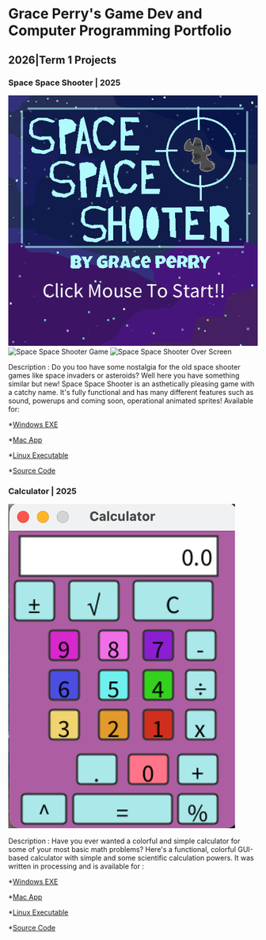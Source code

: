 # Grace Perry's Game Dev and Computer Programming Portfolio

## 2026|Term 1 Projects

### Space Space Shooter | 2025

![Space Space Shooter Start Screen](https://github.com/GrassPerry/GameDevPortfolio/blob/main/images/SpaceGameStart.png?raw=true)
![Space Space Shooter Game]()
![Space Space Shooter Over Screen]()

Description : Do you too have some nostalgia for the old space shooter games like space invaders or asteroids? Well here you have something similar but new! Space Space Shooter is an asthetically pleasing game with a catchy name. It's fully functional and has many different features such as sound, powerups and coming soon, operational animated sprites! Available for:



*[Windows EXE](https://github.com/GrassPerry/GameDevPortfolio/blob/main/src/SpaceGame/readme.md)

*[Mac App]()

*[Linux Executable]()

*[Source Code]()

### Calculator | 2025

![Calculator](https://github.com/GrassPerry/GameDevPortfolio/blob/main/images/calculator.png?raw=true)

Description : Have you ever wanted a colorful and simple calculator for some of your most basic math problems? Here's a functional, colorful GUI-based calculator with simple and some scientific calculation powers. It was written in processing and is available for :

*[Windows EXE]()

*[Mac App]()

*[Linux Executable]()

*[Source Code]()
